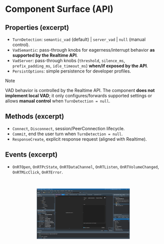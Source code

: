 # Component Surface (API)
## Properties (excerpt)
- `TurnDetection`: `semantic_vad` (default) | `server_vad` | `null` (manual control).
- `VadSemantic`: pass-through knobs for eagerness/interrupt behavior **as supported by the Realtime API**.
- `VadServer`: pass-through knobs (`threshold`, `silence_ms`, `prefix_padding_ms`, `idle_timeout_ms`) **when/if exposed by the API**.
- `PersistOptions`: simple persistence for developer profiles.

> [!NOTE]
> VAD behavior is controlled by the Realtime API. The component **does not implement local VAD**; it only configures/forwards supported settings or allows **manual control** when `TurnDetection = null`.

## Methods (excerpt)
- `Connect`, `Disconnect`, session/PeerConnection lifecycle.
- `Commit`, end the user turn when `TurnDetection = null`.
- `ResponseCreate`, explicit response request (aligned with Realtime).

## Events (excerpt)
- `OnRTOpen`, `OnRTPcState`, `OnRTDataChannel`, `OnRTListen`, `OnRTVolumeChanged`, `OnRTMicClick`, `OnRTError`.

<br>

<p align="center">
  <img src="../images/Inspector.png" width="300"/>
</p>